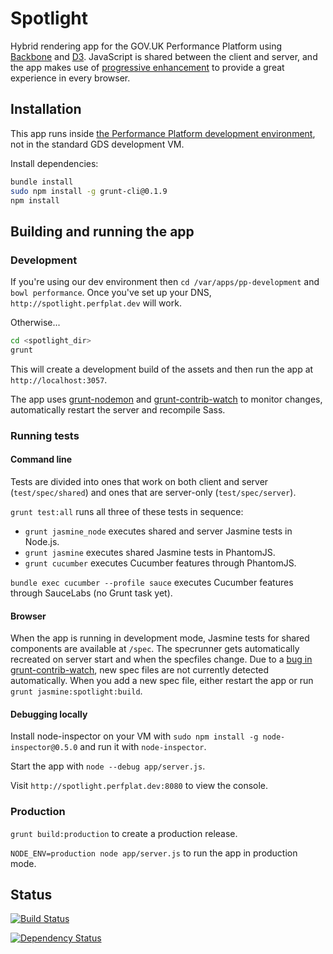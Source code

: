 # Spotlight #

Hybrid rendering app for the GOV.UK Performance Platform using [Backbone][]
and [D3][]. JavaScript is shared between the client and server, and the app
makes use of [progressive enhancement][] to provide a great experience in
every browser.

[Backbone]: http://backbonejs.org/
[D3]: http://d3js.org/
[progressive enhancement]: https://www.gov.uk/service-manual/making-software/progressive-enhancement.html

## Installation ##

This app runs inside [the Performance Platform development environment][ppdev],
not in the standard GDS development VM.

[ppdev]: https://github.com/alphagov/pp-development

Install dependencies:

```bash
bundle install
sudo npm install -g grunt-cli@0.1.9
npm install
```

## Building and running the app ##

### Development ###

If you're using our dev environment then `cd /var/apps/pp-development` and
`bowl performance`. Once you've set up your DNS, `http://spotlight.perfplat.dev`
will work.

Otherwise...
```bash
cd <spotlight_dir>
grunt
```

This will create a development build of the assets and then run the app at
`http://localhost:3057`.

The app uses [grunt-nodemon][] and [grunt-contrib-watch][] to monitor changes,
automatically restart the server and recompile Sass.

[grunt-nodemon]: https://github.com/ChrisWren/grunt-nodemon
[grunt-contrib-watch]: https://github.com/gruntjs/grunt-contrib-watch

### Running tests ###

#### Command line ####

Tests are divided into ones that work on both client and server (`test/spec/shared`) and ones that are server-only (`test/spec/server`).

`grunt test:all` runs all three of these tests in sequence:

- `grunt jasmine_node` executes shared and server Jasmine tests in Node.js.
- `grunt jasmine` executes shared Jasmine tests in PhantomJS.
- `grunt cucumber` executes Cucumber features through PhantomJS.

`bundle exec cucumber --profile sauce` executes Cucumber features through
SauceLabs (no Grunt task yet).

#### Browser ####

When the app is running in development mode, Jasmine tests for shared
components are available at `/spec`. The specrunner gets automatically
recreated on server start and when the specfiles change. Due to a
[bug in grunt-contrib-watch][watch-20], new spec files are not currently
detected automatically. When you add a new spec file, either restart the
app or run `grunt jasmine:spotlight:build`.

[watch-20]: https://github.com/gruntjs/grunt-contrib-watch/issues/20

#### Debugging locally ####

Install node-inspector on your VM with `sudo npm install -g node-inspector@0.5.0`
and run it with `node-inspector`.

Start the app with `node --debug app/server.js`.

Visit `http://spotlight.perfplat.dev:8080` to view the console.


### Production ###

`grunt build:production` to create a production release.

`NODE_ENV=production node app/server.js` to run the app in production mode.

## Status ##

[![Build Status](https://travis-ci.org/alphagov/spotlight.png?branch=master)](https://travis-ci.org/alphagov/spotlight)

[![Dependency Status](https://gemnasium.com/alphagov/spotlight.png)](https://gemnasium.com/alphagov/spotlight)
